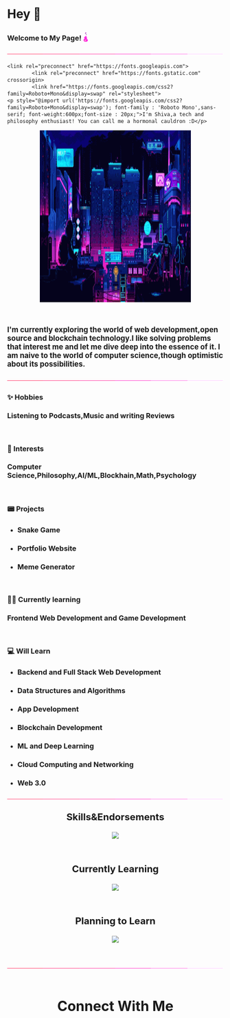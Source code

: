 # **Hey** 👋

### **Welcome to My Page!** <img src="assets/flame.gif" style="position: relative;top:2.4px;" width="12" height="22">
![border-seperator](assets/borderseparator.gif)
```
<link rel="preconnect" href="https://fonts.googleapis.com">
        <link rel="preconnect" href="https://fonts.gstatic.com" crossorigin>
        <link href="https://fonts.googleapis.com/css2?family=Roboto+Mono&display=swap" rel="stylesheet">
<p style="@import url('https://fonts.googleapis.com/css2?family=Roboto+Mono&display=swap'); font-family : 'Roboto Mono',sans-serif; font-weight:600px;font-size : 20px;">I'm Shiva,a tech and philosophy enthusiast! You can call me a hormonal cauldron :D</p>
```
<img src="assets/pxn.gif" style="display : block;margin : auto;" width="70%" height="400">

![]()

### <p style="font-size:17px;">I'm currently exploring the world of web development,open source and blockchain technology.I like solving problems that interest me and let me dive deep into the essence of it. I am naive to the world of computer science,though optimistic about its possibilities.</p>

![border-seperator](assets/borderseparator.gif)

### **✨ Hobbies**
### Listening to Podcasts,Music and writing Reviews
![]()
### **💖 Interests**
### Computer Science,Philosophy,AI/ML,Blockhain,Math,Psychology
![]()
### **📟 Projects**
* ### Snake Game
* ### Portfolio Website
* ### Meme Generator
![]()
### **👨‍💻️ Currently learning**
### Frontend Web Development and Game Development
![]()
### **💻 Will Learn**
* ### Backend and Full Stack Web Development
* ### Data Structures and Algorithms
* ### App Development
* ### Blockchain Development
* ### ML and Deep Learning
* ### Cloud Computing and Networking
* ### Web 3.0

![border](assets/borderseparator.gif)

### <p style="text-align : center; font-weight:200px; font-size:22px;">**Skills&Endorsements**</p>
<p align="center">
  <a href="https://skillicons.dev">
    <img src="https://skillicons.dev/icons?i=c,cpp,js,react,python,java,html,css,arduino,git,github,vscode,vim,linux,gcp,replit,figma,ps,ae,pr&perline=10" />
  </a>
</p>

![]()
### <p style="text-align : center; font-weight:200px; font-size:22px;">**Currently Learning**</p>
<p align="center">
  <a href="https://skillicons.dev">
    <img src="https://skillicons.dev/icons?i=unity,neovim,nodejs,matlab,heroku,bootstrap,wordpress,markdown" />
  </a>
</p>

![]()
### <p style="text-align : center; font-weight:200px; font-size:22px;">**Planning to Learn**</p>
<p align="center">
  <a href="https://skillicons.dev">
    <img src="https://skillicons.dev/icons?i=svelte,vue,angular,kotlin,blender,eclipse,firebase,flutter,php,mysql,postgresql,django,flask,mongodb,blockchain,docker,electron,kubernetes,ipfs,graphql,swift,solidity,ruby,rust,redis,tailwind,jquery,nextjs,dart" />
  </a>
</p>

![]()

![border](assets/borderseparator.gif)

![]()

## <p style="text-align:center; font-size:32px; font-weight:400px">**Connect With Me**</p>
<!--
**Shiva953/Shiva953** is a ✨ _special_ ✨ repository because its `README.md` (this file) appears on your GitHub profile.

Here are some ideas to get you started:

- 🔭 I’m currently working on ...
- 🌱 I’m currently learning ...
- 👯 I’m looking to collaborate on ...
- 🤔 I’m looking for help with ...
- 💬 Ask me about ...
- 📫 How to reach me: ...
- 😄 Pronouns: ...
- ⚡ Fun fact: ...
-->
